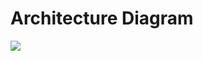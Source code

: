 # Architecture Diagram

<img src=https://github.com/yogeshagrawal11/cloud/blob/master/aws/DynamoDB/S3%20to%20Dynamodb/S3%20to%20Dynamodb%20upload%20-%20vpc-ade99ed5.png />

<br>
